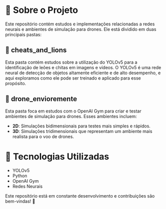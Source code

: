 # 📌 Sobre o Projeto
Este repositório contém estudos e implementações relacionadas a redes neurais e ambientes de simulação para drones. Ele está dividido em duas principais pastas:

## 📂 cheats_and_lions
Esta pasta contém estudos sobre a utilização do YOLOv5 para a identificação de leões e chitas em imagens e vídeos. O YOLOv5 é uma rede neural de detecção de objetos altamente eficiente e de alto desempenho, e aqui exploramos como ele pode ser treinado e aplicado para esse propósito.

## 📂 drone_envioremente
Esta pasta foca em estudos com o OpenAI Gym para criar e testar ambientes de simulação para drones. Esses ambientes incluem:
- **2D**: Simulações bidimensionais para testes mais simples e rápidos.
- **3D**: Simulações tridimensionais que representam um ambiente mais realista para o voo de drones.

# 🚀 Tecnologias Utilizadas
- YOLOv5
- Python
- OpenAI Gym
- Redes Neurais

Este repositório está em constante desenvolvimento e contribuições são bem-vindas! 🎯

